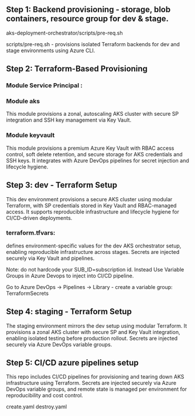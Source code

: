 

## Step 1: Backend provisioning - storage, blob containers, resource group for dev & stage.
aks-deployment-orchestrator/scripts/pre-req.sh

scripts/pre-req.sh -  provisions isolated Terraform backends for dev and stage environments using Azure CLI.

## Step 2: Terraform-Based Provisioning 
 ### Module Service Principal : 

### Module aks 
This module provisions a zonal, autoscaling AKS cluster with secure SP integration and SSH key management via Key Vault.

### Module keyvault
This module provisions a premium Azure Key Vault with RBAC access control, soft delete retention, and secure storage for AKS credentials and SSH keys. It integrates with Azure DevOps pipelines for secret injection and lifecycle hygiene.

## Step 3: dev - Terraform Setup
This dev environment provisions a secure AKS cluster using modular Terraform, with SP credentials stored in Key Vault and RBAC-managed access. It supports reproducible infrastructure and lifecycle hygiene for CI/CD-driven deployments.

### terraform.tfvars: 
defines environment-specific values for the dev AKS orchestrator setup, enabling reproducible infrastructure across stages. Secrets are injected securely via Key Vault and pipelines.

Note: do not hardcode your SUB_ID=subscription id. Instead Use Variable Groups in Azure Devops to inject into CI/CD pipeline.

Go to Azure DevOps → Pipelines → Library - create a variable  group: TerraformSecrets

## Step 4: staging - Terraform Setup
The staging environment mirrors the dev setup using modular Terraform. It provisions a zonal AKS cluster with secure SP and Key Vault integration, enabling isolated testing before production rollout. Secrets are injected securely via Azure DevOps variable groups.

## Step 5: CI/CD azure pipelines setup 
This repo includes CI/CD pipelines for provisioning and tearing down AKS infrastructure using Terraform. Secrets are injected securely via Azure DevOps variable groups, and remote state is managed per environment for reproducibility and cost control.

create.yaml
destroy.yaml
